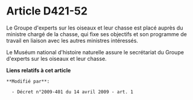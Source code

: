 # Article D421-52

Le Groupe d'experts sur les oiseaux et leur chasse est placé auprès du ministre chargé de la chasse, qui fixe ses objectifs
et son programme de travail en liaison avec les autres ministres intéressés.

Le Muséum national d'histoire naturelle assure le secrétariat du Groupe d'experts sur les oiseaux et leur chasse.

**Liens relatifs à cet article**

	**Modifié par**:

	  - Décret n°2009-401 du 14 avril 2009 - art. 1
